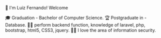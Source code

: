 :vulcan_salute: I'm Luiz Fernando! Welcome

:mortar_board: Graduation - Bachelor of Computer Science.
:trophy: Postgraduate in - Database. 
:man_technologist: perform backend function, knowledge of laravel, php, bootstrap, html5, CSS3, jquery. 
:pirate_flag: I love the area of ​​information security.
